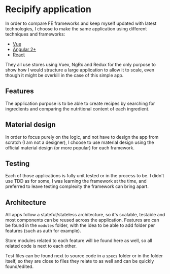 # Recipify application

In order to compare FE frameworks and keep myself updated with latest technologies, I choose to make the same application using different techniques and frameworks: 
- [Vue](https://github.com/atrunelle/recipify/tree/master/vuejs)
- [Angular 2+](https://github.com/atrunelle/recipify/tree/master/angular)
- [React](https://github.com/atrunelle/recipify/tree/master/react)

They all use stores using Vuex, NgRx and Redux for the only purpose to show how I would structure a large application to allow it to scale, even though it might be overkill in the case of this simple app.

## Features
The application purpose is to be able to create recipes by searching for ingredients and comparing the nutritional content of each ingredient.

## Material design
In order to focus purely on the logic, and not have to design the app from scratch (I am not a designer), I choose to use material design using the official material design (or more popular) for each framework. 

## Testing
Each of those applications is fully unit tested or in the process to be. I didn't use TDD as for some, I was learning the framework at the time, and preferred to leave testing complexity the framework can bring apart.

## Architecture

All apps follow a stateful/stateless architecture, so it's scalable, testable and most components can be reused across the application.
Features are can be found in the `modules` folder, with the idea to be able to add folder per features (such as auth for example). 

Store modules related to each feature will be found here as well, so all related code is next to each other.

Test files can be found next to source code in a `specs` folder or in the folder itself, so they are close to files they relate to as well and can be quickly found/edited.